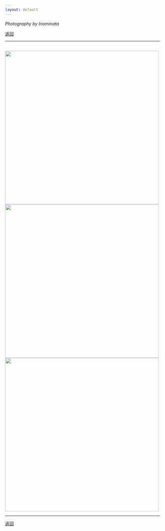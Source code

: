 ```yaml
---
layout: default
---
```


_Photography by Inominata_

[返回](../)

* * *

<br />

<img src="../docs/assets/images/no_interlopers.jpg" width="500" />

<br />

<img src="../docs/assets/images/coordination.jpg" width="500" />

<br />

<img src="../docs/assets/images/of_murder.png" width="500" />

<br />

* * *

[返回](../)
